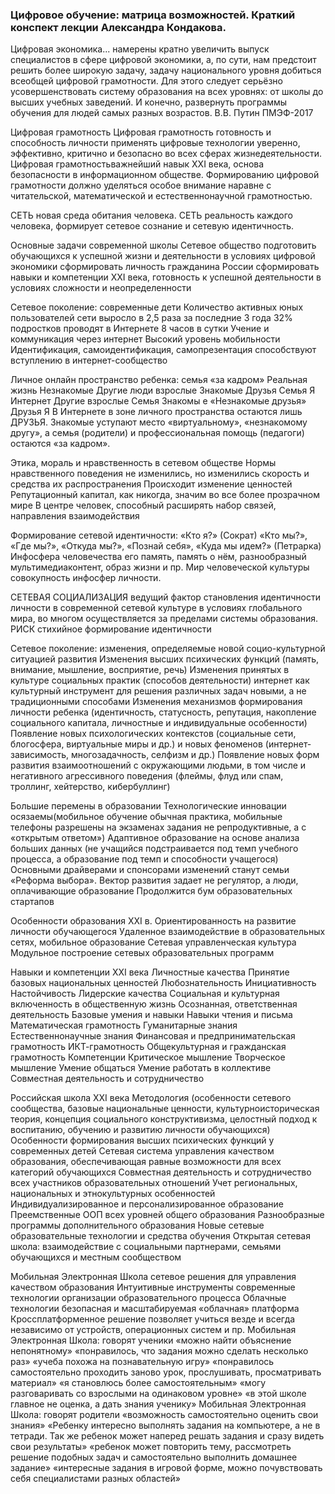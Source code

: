 ### Цифровое обучение: матрица возможностей. Краткий конспект лекции Александра Кондакова. ###

Цифровая экономика... намерены кратно увеличить выпуск специалистов в сфере цифровой экономики, а, по сути, нам предстоит решить более широкую задачу, задачу национального уровня добиться всеобщей цифровой грамотности. Для этого следует серьёзно усовершенствовать систему образования на всех уровнях: от школы до высших учебных заведений. И конечно, развернуть программы обучения для людей самых разных возрастов. В.В. Путин ПМЭФ-2017

 Цифровая грамотность Цифровая грамотность готовность и способность личности применять цифровые технологии уверенно, эффективно, критично и безопасно во всех сферах жизнедеятельности. Цифровая грамотностьважнейший навык XXI века, основа безопасности в информационном обществе. Формированию цифровой грамотности должно уделяться особое внимание наравне с читательской, математической и естественнонаучной грамотностью.

СЕТЬ новая среда обитания человека. СЕТЬ реальность каждого человека, формирует сетевое сознание и сетевую идентичность.

 Основные задачи современной школы Сетевое общество подготовить обучающихся к успешной жизни и деятельности в условиях цифровой экономики сформировать личность гражданина России сформировать навыки и компетенции XXI века, готовность к успешной деятельности в условиях сложности и неопределенности

Сетевое поколение: современные дети Количество активных юных пользователей сети выросло в 2,5 раза за последние 3 года 32% подростков проводят в Интернете 8 часов в сутки Учение и коммуникация через интернет Высокий уровень мобильности Идентификация, самоидентификация, самопрезентация способствуют вступлению в интернет-сообщество

Личное онлайн пространство ребенка: семья «за кадром» Реальная жизнь Незнакомые Другие люди взрослые Знакомые Друзья Семья Я Интернет Другие взрослые Семья Знакомы е «Незнакомые друзья» Друзья Я В Интернете в зоне личного пространства остаются лишь ДРУЗЬЯ. Знакомые уступают место «виртуальному», «незнакомому другу», а семья (родители) и профессиональная помощь (педагоги) остаются «за кадром».

Этика, мораль и нравственность в сетевом обществе Нормы нравственного поведения не изменились, но изменились скорость и средства их распространения Происходит изменение ценностей Репутационный капитал, как никогда, значим во все более прозрачном мире В центре человек, способный расширять набор связей, направления взаимодействия

Формирование сетевой идентичности: «Кто я?» (Сократ) «Кто мы?», «Где мы?», «Откуда мы?», «Познай себя», «Куда мы идем?» (Петрарка) Инфосфера человечества его память, память о нём, разнообразный мультимедиаконтент, образ жизни и пр. Мир человеческой культуры совокупность инфосфер личности.

СЕТЕВАЯ СОЦИАЛИЗАЦИЯ ведущий фактор становления идентичности личности в современной сетевой культуре в условиях глобального мира, во многом осуществляется за пределами системы образования. РИСК стихийное формирование идентичности

Сетевое поколение: изменения, определяемые новой социо-культурной ситуацией развития Изменения высших психических функций (память, внимание, мышление, восприятие, речь) Изменения принятых в культуре социальных практик (способов деятельности) интернет как культурный инструмент для решения различных задач новыми, а не традиционными способами Изменения механизмов формирования личности ребенка (идентичность, статусность, репутация, накопление социального капитала, личностные и индивидуальные особенности) Появление новых психологических контекстов (социальные сети, блогосфера, виртуальные миры и др.) и новых феноменов (интернет-зависимость, многозадачность, селфизм и др.) Появление новых форм развития взаимоотношений с окружающими людьми, в том числе и негативного агрессивного поведения (флеймы, флуд или спам, троллинг, хейтерство, кибербуллинг)

Большие перемены в образовании Технологические инновации осязаемы(мобильное обучение обычная практика, мобильные телефоны разрешены на экзаменах задания не репродуктивные, а с «открытым ответом») Адаптивное образование на основе анализа больших данных (не учащийся подстраивается под темп учебного процесса, а образование под темп и способности учащегося) Основными драйверами и спонсорами изменений станут семьи «Реформа выбора». Вектор развития задает не регулятор, а люди, оплачивающие образование Продолжится бум образовательных стартапов

Особенности образования XXI в. Ориентированность на развитие личности обучающегося Удаленное взаимодействие в образовательных сетях, мобильное образование Сетевая управленческая культура Модульное построение сетевых образовательных программ 

Навыки и компетенции XXI века Личностные качества Принятие базовых национальных ценностей Любознательность Инициативность Настойчивость Лидерские качества Социальная и культурная включенность в общественную жизнь Осознанная, ответственная деятельность Базовые умения и навыки Навыки чтения и письма Математическая грамотность Гуманитарные знания Естественнонаучные знания Финансовая и предпринимательская грамотность ИКТ-грамотность Общекультурная и гражданская грамотность Компетенции Критическое мышление Творческое мышление Умение общаться Умение работать в коллективе Совместная деятельность и сотрудничество

 Российская школа XXI века Методология (особенности сетевого сообщества, базовые национальные ценности, культурноисторическая теория, концепция социального конструктивизма, целостный подход к воспитанию, обучению и развитию личности обучающихся) Особенности формирования высших психических функций у современных детей Сетевая система управления качеством образования, обеспечивающая равные возможности для всех категорий обучающихся Совместная деятельность и сотрудничество всех участников образовательных отношений Учет региональных, национальных и этнокультурных особенностей Индивидуализированное и персонализированное образование Преемственные ООП всех уровней общего образования Разнообразные программы дополнительного образования Новые сетевые образовательные технологии и средства обучения Открытая сетевая школа: взаимодействие с социальными партнерами, семьями обучающихся и местным сообществом

Мобильная Электронная Школа сетевое решения для управления качеством образования Интуитивные инструменты современные технологии организации образовательного процесса Облачные технологии безопасная и масштабируемая «облачная» платформа Кроссплатформенное решение позволяет учиться везде и всегда независимо от устройств, операционных систем и пр. Мобильная Электронная Школа: говорят ученики «можно найти объяснение непонятному» «понравилось, что задания можно сделать несколько раз» «учеба похожа на познавательную игру» «понравилось самостоятельно проходить заново урок, прослушивать, просматривать материал» «я становлюсь более самостоятельным» «могу разговаривать со взрослыми на одинаковом уровне» «в этой школе главное не оценка, а дать знания ученику»
 Мобильная Электронная Школа: говорят родители «возможность самостоятельно оценить свои знания» «Ребенку интересно выполнять задания на компьютере, а не в тетради. Так же ребенок может наперед решать задания и сразу видеть свои результаты» «ребенок может повторить тему, рассмотреть решение подобных задач и самостоятельно выполнить домашнее задание» «интересные задания в игровой форме, можно почувствовать себя специалистами разных областей»

